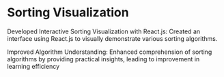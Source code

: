 # Sorting Visualization

 Developed Interactive Sorting Visualization with React.js: Created an interface using React.js to
 visually demonstrate various sorting algorithms.
 
 Improved Algorithm Understanding: Enhanced comprehension of sorting algorithms by
 providing practical insights, leading to improvement in learning efficiency
